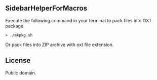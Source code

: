 
SidebarHelperForMacros
----
Execute the following command in your terminal to pack files into OXT package. 
```
> ./mkpkg.sh
```
Or pack files into ZIP archive with oxt file extension.

## License
Public domain.
